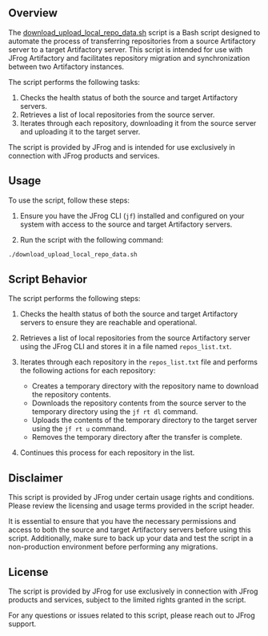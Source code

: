 

## Overview

The [download_upload_local_repo_data.sh](download_upload_local_repo_data.sh) script is a Bash script designed to automate the process of transferring repositories from a source Artifactory server to a target Artifactory server. This script is intended for use with JFrog Artifactory and facilitates repository migration and synchronization between two Artifactory instances.

The script performs the following tasks:

1. Checks the health status of both the source and target Artifactory servers.
2. Retrieves a list of local repositories from the source server.
3. Iterates through each repository, downloading it from the source server and uploading it to the target server.

The script is provided by JFrog and is intended for use exclusively in connection with JFrog products and services.

## Usage

To use the script, follow these steps:

1. Ensure you have the JFrog CLI (`jf`) installed and configured on your system with access to the source and target Artifactory servers.

2. Run the script with the following command:

```bash
./download_upload_local_repo_data.sh
```

## Script Behavior

The script performs the following steps:

1. Checks the health status of both the source and target Artifactory servers to ensure they are reachable and operational.

2. Retrieves a list of local repositories from the source Artifactory server using the JFrog CLI and stores it in a file named `repos_list.txt`.

3. Iterates through each repository in the `repos_list.txt` file and performs the following actions for each repository:

    - Creates a temporary directory with the repository name to download the repository contents.
    - Downloads the repository contents from the source server to the temporary directory using the `jf rt dl` command.
    - Uploads the contents of the temporary directory to the target server using the `jf rt u` command.
    - Removes the temporary directory after the transfer is complete.

4. Continues this process for each repository in the list.

## Disclaimer

This script is provided by JFrog under certain usage rights and conditions. Please review the licensing and usage terms provided in the script header.

It is essential to ensure that you have the necessary permissions and access to both the source and target Artifactory servers before using this script. Additionally, make sure to back up your data and test the script in a non-production environment before performing any migrations.

## License

The script is provided by JFrog for use exclusively in connection with JFrog products and services, subject to the limited rights granted in the script.

For any questions or issues related to this script, please reach out to JFrog support.